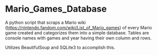 # Mario_Games_Database
A python script that scraps a Mario wiki (https://nintendo.fandom.com/wiki/List_of_Mario_games) of every Mario game created and categorizes them into a simple database. Tables are console names with games and year having their own column and rows.

Utilizes BeautifulSoup and SQLite3 to accomplish this.
